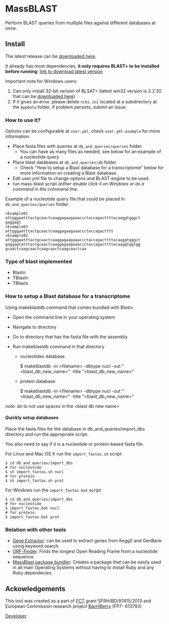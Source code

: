 MassBLAST
==========

Perform BLAST queries from multiple files against different databases at once.

## Install

The latest release can be [downloaded here](https://github.com/averissimo/mass-blast/releases/latest).

It already has most dependencies, **it only requires BLAST+ to be installed before running**: [link to download latest version](https://blast.ncbi.nlm.nih.gov/Blast.cgi?PAGE_TYPE=BlastDocs&DOC_TYPE=Download)

Important note for Windows users:
  1. Can only install 32-bit version of BLSAT+ (latest win32 version is 2.2.30 that can be [downloaded here](ftp://ftp.ncbi.nlm.nih.gov/blast/executables/blast+/2.2.30/))
  2. If it gives an error, please delete `ncbi.ini` located at a subdirectory at the `AppData` folder, if problem persists, submit an issue.

### How to use it?

Options can be configurable at `user.yml`, check `user.yml.example` for more information.

- Place fasta files with queries at `db_and_queries/queries` folder.
  - You can have as many files as needed, see below for an example of a nucleotide query
- Place blast databases at `db_and_queries/db` folder.
  - Check "How to setup a Blast database for a transcriptome" below for more information on creating a Blast database.
- Edit user.yml file to change options and BLAST engine to be used.
- run mass-blast script *(either double click it on Windows or as a command in the command line.*

Example of a nucleotide query file that could be placed in `db_and_queries/queries` folder:

```
>Example01
attgggaatttactgcaactcaaggagaagaaaccctaccagacttttacaaggtgggct
gaggagt
>Example03
attgggaatttactgcaactcaaggagaagaaaccctaccagactttt
>Example02
attgggaatttactgcaactcaaggagaagaaaccctaccagacttttacaaggtgggct
gaggagtatttactgcaactcaaggagaagaaaccctaccagacttttacaaggtggtgg
gcaactcaagcaactcaagcaactcaagcaactcaa
```

### Type of blast implemented

- Blastn
- TBlastn
- TBlastx


### How to setup a Blast database for a transcriptome

Using makeblastdb command that comes bundled with Blast+

- Open the command line in your operating system
- Navigate to directory
- Go to directory that has the fasta file with the assembly
- Run makeblastdb command in that directory

  - nucleotides database

    $ makeblastdb -in &lt;filename&gt; -dbtype nucl -out "&lt;blast_db_new_name&gt;" -title "&lt;blast_db_new_name&gt;"

  - protein database

    $ makeblastdb -in &lt;filename&gt; -dbtype nucl -out "&lt;blast_db_new_name&gt;" -title "&lt;blast_db_new_name&gt;"

*note:* do to not use spaces in the &lt;blast db new name&gt;

#### Quickly setup databases

Place the fasta files for the database in db_and_queries/import_dbs directory and run the appropriate script.

You also need to say if it is a nucleotide or protein-based fasta file.

For Linux and Mac OS X run the `import_fastas.sh` script

    $ cd db_and_queries/import_dbs
    # for nucleotide
    $ sh import_fastas.sh nucl
    # for protein
    $ sh import_fastas.sh prot

For Windows run the `import_fastas.bat` script

    $ cd db_and_queries/import_dbs
    # for nucleotide
    $ import_fastas.bat nucl
    # for protein
    $ import_fastas.bat prot

### Relation with other tools

- [Gene Extractor](https://github.com/averissimo/gene-extractor/): can be used to extract genes from Kegg2 and GenBank using keyword search.
- [ORF-Finder](http://github.com/averissimo/orf_finder): Finds the longest Open Reading Frame from a nucleotide sequence.
- [MassBlast package bundler](https://github.com/averissimo/app-mass-blast): Creates a package that can be easily used in all main Operating Systems without having to install Ruby and any Ruby dependecies.

## Ackowledgements

This tool was created as a part of [FCT](www.fct.p) grant SFRH/BD/97415/2013 and European Commission research project [BacHBerry](www.bachberry.eu) (FP7- 613793)

[Developer](http://web.tecnico.ulisboa.pt/andre.verissimo/)
